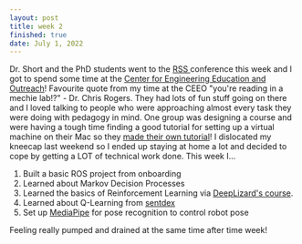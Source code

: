 ```yaml
---
layout: post
title: week 2
finished: true
date: July 1, 2022
---
```


Dr. Short and the PhD students went to the <a href="https://roboticsconference.org/"> RSS </a> conference this week and I got to spend some time at the <a href="https://ceeo.tufts.edu/">Center for Engineering Education and Outreach</a>! Favourite quote from my time at the CEEO "you're reading in a mechie lab!?" - Dr. Chris Rogers. They had lots of fun stuff going on there and I loved talking to people who were approaching almost every task they were doing with pedagogy in mind. One group was designing a course and were having a tough time finding a good tutorial for setting up a virtual machine on their Mac so they <a href="https://katewujciak.wixsite.com/projectcreate">made their own tutorial</a>! I dislocated my kneecap last weekend so I ended up staying at home a lot and decided to cope by getting a LOT of technical work done. This week I...
1. Built a basic ROS project from onboarding
2. Learned about Markov Decision Processes
3. Learned the basics of Reinforcement Learning via <a href="https://deeplizard.com/learn/video/nyjbcRQ-uQ8"> DeepLizard's course</a>.
4. Learned about Q-Learning from <a href="https://pythonprogramming.net/q-learning-reinforcement-learning-python-tutorial/">sentdex</a>
5. Set up <a href="https://google.github.io/mediapipe/">MediaPipe</a> for pose recognition to control robot pose

Feeling really pumped and drained at the same time after time week!
